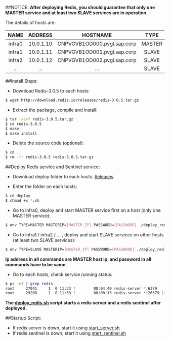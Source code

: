 ##NOTICE:
**After deploying Redis, you should guarantee that only one MASTER service and at least two SLAVE services are in operation.**

The details of hosts are:

| NAME | ADDRESS | HOSTNAME | TYPE |
|:---:|:---:|:---:|:---:|
| infra0 | 10.0.1.10 | CNPVGVB1OD000.pvgl.sap.corp | MASTER |
| infra1 | 10.0.1.11 | CNPVGVB1OD001.pvgl.sap.corp | SLAVE |
| infra2 | 10.0.1.12 | CNPVGVB1OD002.pvgl.sap.corp | SLAVE |
| ... | ... | ... | SLAVE |

##Install Steps:
* Download Redis-3.0.5 to each hosts:
```sh
$ wget http://download.redis.io/releases/redis-3.0.5.tar.gz
```
* Extract the package, compile and install:
```sh
$ tar -xzvf redis-3.0.5.tar.gz
$ cd redis-3.0.5
$ make
$ make install
```
* Delete the source code (optional):
```sh
$ cd ..
$ rm -fr redis-3.0.5 redis-3.0.5.tar.gz
```
##Deploy Redis service and Sentinel service:
* Download deploy folder to each hosts. [Releases](https://github.wdf.sap.corp/i319433/redis_deploy/releases)

* Enter the folder on each hosts:
```sh
$ cd deploy
$ chmod +x *.sh
```
* Go to infra0, deploy and start MASTER service first on a host (only one MASTER service):
```sh
$ env TYPE=MASTER MASTERIP=[MASTER_IP] PASSWORD=[PASSWORD] ./deploy_redis.sh
```
* Go to infra1 / infra2 / ... , deploy and start SLAVE services on other hosts (at least two SLAVE services):
```sh
$ env TYPE=SLAVE MASTERIP=[MASTER_IP] PASSWORD=[PASSWORD] ./deploy_redis.sh
```
**Ip address in all commands are MASTER host ip, and password in all commands have to be same.**
* Go to each hosts, check service running status:
```sh
$ ps -ef | grep redis
root     27041     1  0 11:33 ?        00:04:40 redis-server *:6379
root     29208     1  0 11:33 ?        00:00:13 redis-server *:26379 [sentinel]
```
**The [deploy_redis.sh](https://github.wdf.sap.corp/i319433/redis_deploy/blob/master/deploy/deploy_redis.sh) script starts a redis server and a redis sentinel after deployed.**

##Startup Script:
* If redis server is down, start it using [start_server.sh](https://github.wdf.sap.corp/i319433/redis_deploy/blob/master/deploy/start_server.sh)
* If redis sentinel is down, start it using [start_sentinel.sh](https://github.wdf.sap.corp/i319433/redis_deploy/blob/master/deploy/start_sentinel.sh)
